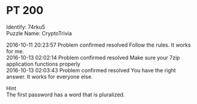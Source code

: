 # PT 200  

Identify: 74rku5  
Puzzle Name: CryptoTrivia  


2016-10-11 20:23:57	Problem confirmed	resolved	Follow the rules. It works for me.  
2016-10-13 02:02:14	Problem confirmed	resolved	Make sure your 7zip application functions properly  
2016-10-13 02:03:43	Problem confirmed	resolved	You have the right answer. It works for everyone else.  

Hint  
The first password has a word that is pluralized.  

